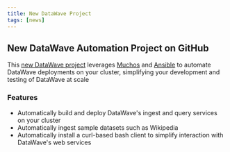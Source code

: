 ```yaml
---
title: New DataWave Project
tags: [news]
---
```

## New DataWave Automation Project on GitHub

This [new DataWave project][datawave_muchos] leverages [Muchos][muchos] and [Ansible][ansible] to automate DataWave deployments on your cluster,
simplifying your development and testing of DataWave at scale

### Features

* Automatically build and deploy DataWave's ingest and query services on your cluster
* Automatically ingest sample datasets such as Wikipedia
* Automatically install a curl-based bash client to simplify interaction with DataWave's web services

[ansible]: https://www.ansible.com/
[datawave_muchos]: https://github.com/NationalSecurityAgency/datawave-muchos
[muchos]: https://github.com/apache/fluo-muchos
